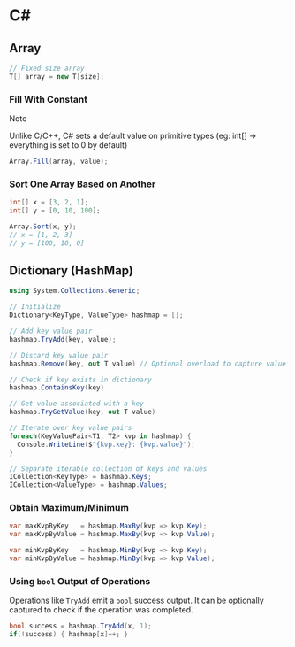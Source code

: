 # C#
## Array
```cs
// Fixed size array
T[] array = new T[size];
```

### Fill With Constant
> [!NOTE]
> Unlike C/C++, C# sets a default value on primitive types (eg: int[] -> everything is set to 0 by default)

```cs
Array.Fill(array, value);
```

### Sort One Array Based on Another
```cs
int[] x = [3, 2, 1];
int[] y = [0, 10, 100];

Array.Sort(x, y);
// x = [1, 2, 3]
// y = [100, 10, 0]
```

## Dictionary (HashMap)
```cs
using System.Collections.Generic;
```

```cs
// Initialize
Dictionary<KeyType, ValueType> hashmap = [];

// Add key value pair
hashmap.TryAdd(key, value);

// Discard key value pair
hashmap.Remove(key, out T value) // Optional overload to capture value

// Check if key exists in dictionary
hashmap.ContainsKey(key)

// Get value associated with a key
hashmap.TryGetValue(key, out T value)

// Iterate over key value pairs
foreach(KeyValuePair<T1, T2> kvp in hashmap) {
  Console.WriteLine($"{kvp.key}: {kvp.value}");
}

// Separate iterable collection of keys and values
ICollection<KeyType> = hashmap.Keys;
ICollection<ValueType> = hashmap.Values;
```

### Obtain Maximum/Minimum
```cs
var maxKvpByKey   = hashmap.MaxBy(kvp => kvp.Key);
var maxKvpByValue = hashmap.MaxBy(kvp => kvp.Value);

var minKvpByKey   = hashmap.MinBy(kvp => kvp.Key);
var minKvpByValue = hashmap.MinBy(kvp => kvp.Value);
```

### Using `bool` Output of Operations
Operations like `TryAdd` emit a `bool` success output. It can be optionally captured to check if the operation was completed.
```cs
bool success = hashmap.TryAdd(x, 1);
if(!success) { hashmap[x]++; }
```
